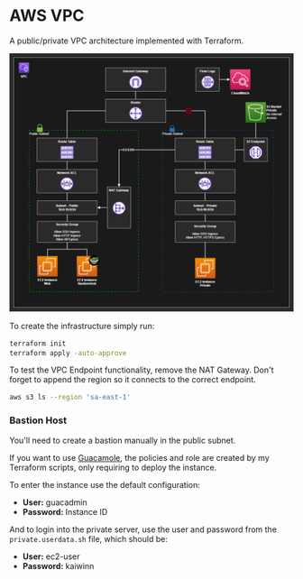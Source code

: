 # AWS VPC

A public/private VPC architecture implemented with Terraform.

<img src=".diagrams/aws.drawio.png" />

To create the infrastructure simply run:

```sh
terraform init
terraform apply -auto-approve
```

To test the VPC Endpoint functionality, remove the NAT Gateway. Don't forget to append the region so it connects to the correct endpoint.

```sh
aws s3 ls --region 'sa-east-1'
```

### Bastion Host

You'll need to create a bastion manually in the public subnet.

If you want to use [Guacamole](https://aws.amazon.com/marketplace/pp/prodview-hl2sry7k37mgq), the policies and role are created by my Terraform scripts, only requiring to deploy the instance.

To enter the instance use the default configuration:

- **User:** guacadmin
- **Password:** Instance ID

And to login into the private server, use the user and password from the `private.userdata.sh` file, which should be:

- **User:** ec2-user
- **Password:** kaiwinn
